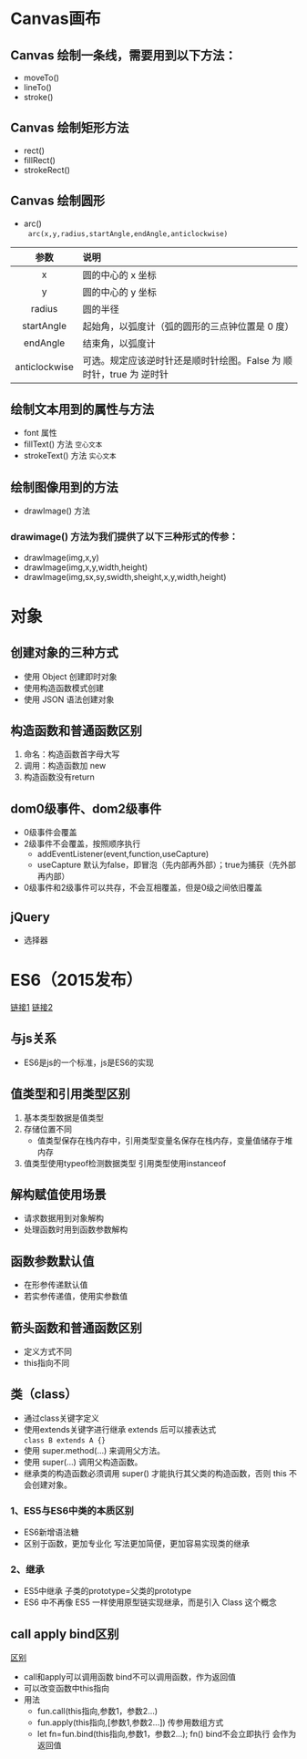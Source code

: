 # Canvas画布
## Canvas 绘制一条线，需要用到以下方法：
+ moveTo()
+ lineTo()
+ stroke()
## Canvas 绘制矩形方法
+ rect()
+ fillRect()
+ strokeRect()
## Canvas 绘制圆形
+ arc()  
` arc(x,y,radius,startAngle,endAngle,anticlockwise)`  

| 参数 | 说明 |
|:-------:|:--------|
|x | 圆的中心的 x 坐标
|y	|圆的中心的 y 坐标
|radius | 圆的半径
|startAngle | 起始角，以弧度计（弧的圆形的三点钟位置是 0 度）
|endAngle | 结束角，以弧度计
anticlockwise | 可选。规定应该逆时针还是顺时针绘图。False 为 顺时针，true 为 逆时针

## 绘制文本用到的属性与方法
+ font 属性
+ fillText() 方法 ``` 空心文本 ```
+ strokeText() 方法  ``` 实心文本 ```

## 绘制图像用到的方法
+ drawImage() 方法
### drawimage() 方法为我们提供了以下三种形式的传参：

+ drawImage(img,x,y)
+ drawImage(img,x,y,width,height)
+ drawImage(img,sx,sy,swidth,sheight,x,y,width,height)


# 对象
## 创建对象的三种方式
+ 使用 Object 创建即时对象
+ 使用构造函数模式创建
+ 使用 JSON 语法创建对象


## 构造函数和普通函数区别
1. 命名：构造函数首字母大写
2. 调用：构造函数加 new
3. 构造函数没有return 

## dom0级事件、dom2级事件
+ 0级事件会覆盖
+ 2级事件不会覆盖，按照顺序执行 
    * addEventListener(event,function,useCapture)
    * useCapture 默认为false，即冒泡（先内部再外部）；true为捕获（先外部再内部）
+ 0级事件和2级事件可以共存，不会互相覆盖，但是0级之间依旧覆盖
## jQuery
+ 选择器

# ES6（2015发布）
[链接1](https://es6.ruanyifeng.com/)
[链接2](https://developer.mozilla.org/zh-CN/docs/Web/JavaScript/Reference/Functions/Arrow_functions) 
## 与js关系
+ ES6是js的一个标准，js是ES6的实现

## 值类型和引用类型区别
1. 基本类型数据是值类型
2. 存储位置不同
    + 值类型保存在栈内存中，引用类型变量名保存在栈内存，变量值储存于堆内存
3. 值类型使用typeof检测数据类型 引用类型使用instanceof

## 解构赋值使用场景
+ 请求数据用到对象解构
+ 处理函数时用到函数参数解构

## 函数参数默认值
+ 在形参传递默认值
+ 若实参传递值，使用实参数值

## 箭头函数和普通函数区别
+ 定义方式不同
+ this指向不同

## 类（class）
+ 通过class关键字定义
+ 使用extends关键字进行继承 extends 后可以接表达式  
` class B extends A {} `
+ 使用 super.method(...) 来调用父方法。
+ 使用 super(...) 调用父构造函数。
+ 继承类的构造函数必须调用 super() 才能执行其父类的构造函数，否则 this 不会创建对象。

### 1、ES5与ES6中类的本质区别
+ ES6新增语法糖
+ 区别于函数，更加专业化 写法更加简便，更加容易实现类的继承

### 2、继承
+ ES5中继承 子类的prototype=父类的prototype
+ ES6 中不再像 ES5 一样使用原型链实现继承，而是引入 Class 这个概念

## call apply bind区别
[区别](https://www.bilibili.com/video/BV1XX4y1w7R6?spm_id_from=333.337.search-card.all.click)
+ call和apply可以调用函数 bind不可以调用函数，作为返回值
+ 可以改变函数中this指向 
+ 用法
    * fun.call(this指向,参数1，参数2...)
    * fun.apply(this指向,[参数1,参数2...]) 传参用数组方式
    * let fn=fun.bind(this指向,参数1，参数2...); fn() bind不会立即执行 会作为返回值
